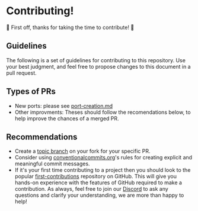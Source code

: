 # Contributing!

🎉 First off, thanks for taking the time to contribute! 🎉

## Guidelines

The following is a set of guidelines for contributing to this repository. Use your best judgment, and feel free to propose changes to this document in a pull request.
## Types of PRs

- New ports: please see [port-creation.md](port-creation.md)
- Other improvments: Theses should follow the recomendations below, to help improve the chances of a merged PR.

## Recommendations

- Create a [topic branch](git-scm.com/book/en/v2/Git-Branching-Branching-Workflows#_topic_branch) on your fork for your specific PR.
- Consider using [conventionalcommits.org](https://www.conventionalcommits.org/en/v1.0.0/)'s rules for creating explicit and meaningful commit messages.
- If it's your first time contributing to a project then you should look to the popular [first-contributions](https://github.com/firstcontributions/first-contributions) repository on GitHub. This will give you hands-on experience with the features of GitHub required to make a contribution. As always, feel free to join our [Discord](https://discord.com/invite/r6Mdz5dpFc) to ask any questions and clarify your understanding, we are more than happy to help!
